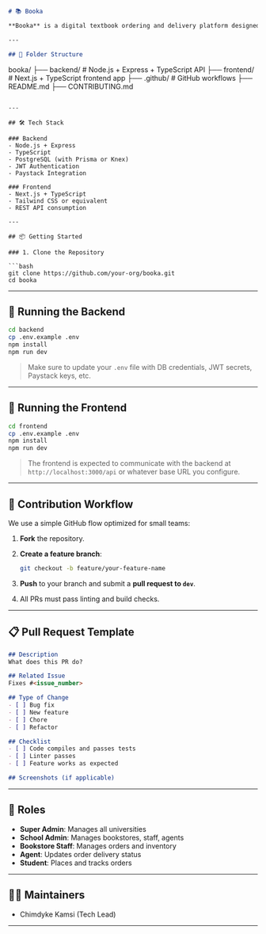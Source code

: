 ```markdown
# 📚 Booka

**Booka** is a digital textbook ordering and delivery platform designed for Nigerian universities. It streamlines the process of searching, purchasing, and receiving textbooks, while providing administrative tools for schools and logistics tracking for delivery agents.

---

## 🧩 Folder Structure

```

booka/
├── backend/           # Node.js + Express + TypeScript API
├── frontend/          # Next.js + TypeScript frontend app
├── .github/           # GitHub workflows
├── README.md
├── CONTRIBUTING.md

````

---

## 🛠 Tech Stack

### Backend
- Node.js + Express
- TypeScript
- PostgreSQL (with Prisma or Knex)
- JWT Authentication
- Paystack Integration

### Frontend
- Next.js + TypeScript
- Tailwind CSS or equivalent
- REST API consumption

---

## 📦 Getting Started

### 1. Clone the Repository

```bash
git clone https://github.com/your-org/booka.git
cd booka
````

---

## 🧪 Running the Backend

```bash
cd backend
cp .env.example .env
npm install
npm run dev
```

> Make sure to update your `.env` file with DB credentials, JWT secrets, Paystack keys, etc.

---

## 🧪 Running the Frontend

```bash
cd frontend
cp .env.example .env
npm install
npm run dev
```

> The frontend is expected to communicate with the backend at `http://localhost:3000/api` or whatever base URL you configure.

---

## 🔄 Contribution Workflow

We use a simple GitHub flow optimized for small teams:

1. **Fork** the repository.
2. **Create a feature branch**:

   ```bash
   git checkout -b feature/your-feature-name
   ```
3. **Push** to your branch and submit a **pull request to `dev`**.
4. All PRs must pass linting and build checks.

---

## 📋 Pull Request Template

```markdown
## Description
What does this PR do?

## Related Issue
Fixes #<issue_number>

## Type of Change
- [ ] Bug fix
- [ ] New feature
- [ ] Chore
- [ ] Refactor

## Checklist
- [ ] Code compiles and passes tests
- [ ] Linter passes
- [ ] Feature works as expected

## Screenshots (if applicable)
```

---

## 👥 Roles

* **Super Admin**: Manages all universities
* **School Admin**: Manages bookstores, staff, agents
* **Bookstore Staff**: Manages orders and inventory
* **Agent**: Updates order delivery status
* **Student**: Places and tracks orders

---

## 👨‍💻 Maintainers

* Chimdyke Kamsi (Tech Lead)

---
